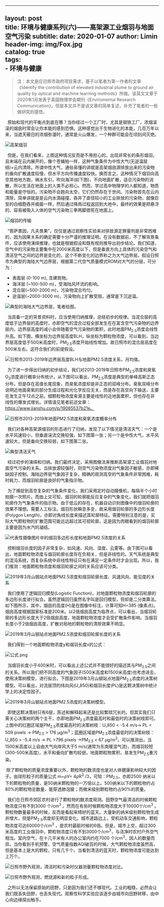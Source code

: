 
---
layout:     post                  
title:     环境与健康系列(六)——高架源工业烟羽与地面空气污染
subtitle: 
date:       2020-01-07
author:     Limin                    
header-img: img/Fox.jpg    
catalog: true                     
tags:                             
    - 环境与健康
---

> 注：本文是应日照市政府项目需求，基于以笔者为第一作者的文章《Identify the contribution of elevated industrial plume to ground air quality by optical and machine learning methods》所做。该英文文章于2020年1月发表于英国物理学会期刊《Enviromental Research Communication》，但是本文并不是该文章的简单复述，补充了笔者的一些做研究的感悟。

&nbsp; 原始和现代的平衡点到底在哪？当你经过一个工厂时，尤其是钢铁工厂，浓烟滚滚的烟囱时常会让你本能的感到恐惧。这种感觉出于生物进化的本能，几百万年以来，当遮天蔽日的浓烟弥漫时，通常是火山爆发，一个种群可能会在顷刻间灭绝。

![高架烟羽](https://upload-images.jianshu.io/upload_images/17085473-283662da86f78c53.png?imageMogr2/auto-orient/strip%7CimageView2/2/w/1240)

&nbsp; 但是，在我们看来，上图这种情况反而是不用担心的。出现非常长的条形烟羽，且末端在云内展开的，像个苍蝇拍一样，这种气象条件为中性大气(无逆温层结)+云内清除。所谓中性大气，通俗易懂的讲就是高架烟囱源排放出来的污染物的垂向扩散速度较慢，但水平方向传播速度较快。换而言之，这种情况下烟羽向高空其他地方跑，祸水东引，吹向海洋(如下图)，不向地面扩散，适合污染物的消散，所以生活在地面上的人类不必担心。然而，学过高中物理学的人都知道，物质和能量是守恒的。污染物不会跑向太空，它们仍然存在于世间。污染物首先在云内清除，简单讲就是是云内水滴碰撞、吞并了直径较小的工业排放的污染物，就像巨型的白细胞吞并细菌一样，然后通过降雨过程返回到大地中，最终的效果是把悬浮的、容易被吸入人体的空气污染物三拳两脚摁死在地面上。

![烟羽的传输](https://upload-images.jianshu.io/upload_images/17085473-b39dde72467501e7.png?imageMogr2/auto-orient/strip%7CimageView2/2/w/1240)

&nbsp;  “菩萨畏因，凡夫畏果”。仅仅是通过观察性实验来对排放源定罪量刑是非常困难的，因为因果关系的确定需要十分严谨的推理证明。在没有数据前，不了解背景条件，应该使用演绎推理，也就是根据假设和既有规则推导出初步结论。我们知道，空气中的污染物主要集中在2000米高度以下，但是垂直方向上具体的污染空气和清洁空气之间的边界是变化的，这个不断变化的边界称之为大气边界层。假设日照市为典型的海陆大气边界层，根据第二代空气质量模式ROM对大气的分层，可分为：

- 表面层 (0-100 m), 含建筑物。
- 海洋层 (~100-500 m)，受海陆风环流的影响。
- 混合层(~500-2000 m)，污染物混合均匀。
- 逆温层(~2000-3000 m)，污染物向上扩散受阻，通常是下沉逆温。

![典型的海陆大气边界层，笔者绘图。](https://upload-images.jianshu.io/upload_images/17085473-448ef21c7a31fd96.png?imageMogr2/auto-orient/strip%7CimageView2/2/w/1240)

&nbsp; 当具备一定的背景资料时，应当使用归纳推理，总结初步的规律。当混合层的高度低于边界层的高度时，亦即空气的混合过程全部发生在在富含空气污染物的边界层内，边界层高度的减小会伴随着空气污染物的累积，此时地面PM<sub>2.5</sub>浓度会线性升高。如下图，横坐标为边界层高度BLH，纵坐标为颗粒物浓度，可以看到，当边界层高度低于500米高度时，PM<sub>2.5</sub>浓度开始线性增加。故日照市的混合层高度在500米左右。这符合我们的前提假设。

![日照市2013-2019年边界层高度BLH与地面PM2.5浓度关系，月均值。](https://upload-images.jianshu.io/upload_images/17085473-815bc66d038ebeb6.png?imageMogr2/auto-orient/strip%7CimageView2/2/w/1240)

&nbsp; 为了进一步得出归纳的初步结论，我们对2013-2019年日照市PM<sub>2.5</sub>浓度和臭氧O<sub>3</sub>浓度进行概率分布统计。从下图可以看出，PM<sub>2.5</sub>浓度是典型的单峰高斯正态分布，但是存在高值长尾现象，而臭氧浓度却是非正态的双峰分布。臭氧双峰分布说明近地面臭氧的部分生成过程和光化学反应无关，而是存在高空向下输送，主要在发生正午12点之前。细颗粒物浓度来源主要是线性的近地面累积，但也存在非线性的爆发式增长。详情请见笔者前述文章：https://www.jianshu.com/p/19085537b21e。

![日照市2013-2019年地面PM2.5浓度和臭氧浓度概率分布](https://upload-images.jianshu.io/upload_images/17085473-fee6f3fbb6d79ec0.png?imageMogr2/auto-orient/strip%7CimageView2/2/w/1240)

&nbsp; 我们对各种高架源烟羽的形态进行了归纳，发现了以下情况是清洁天气：一个是水平风速较小，但垂直湍流交换较强，如下图第一张；另一个是中性大气，水平风速较大，但是垂向交换较弱，如下图第二张。

 ![典型清洁天气](https://upload-images.jianshu.io/upload_images/17085473-26b181c2a2987f20.png?imageMogr2/auto-orient/strip%7CimageView2/2/w/1240)

&nbsp; 经过初步的演绎和归纳。我们最终决定，采用图像法来推断高架源工业烟羽对地面空气污染的关系。当排放源较强时，则空气污染物浓度对气象因子敏感，亦即稀缺因子控制。海陆边界层气象因子复杂，精确的观测高空的气象条件非常困难，耗时耗力，而烟羽轮廓是良好的气象指示物。

&nbsp; 为了捕捉到高空复杂的气象条件变化，我们采用定时自动摄像机，每隔半个小时拍摄一次照片。而由上文可知，烟羽的轮廓能反应复杂的气象变化，我们就把烟羽轮廓作为气象条件的指示物。由于低云的存在，机器自动识别图像中的烟羽轮廓的效果不理想。需要人工标注。烟羽形状瞬息多变，故采用烟羽轮廓的多边形长度(Polygon Length)，亦即对角线长度来描述其轮廓特征。需要特别注意的是，实际大气颗粒物的扩散范围可能远远超过其可视轮廓，这是因为肉眼看到的烟羽轮廓主要是因为水汽的凝结。

![代表性摄像图片中的烟羽多边形长度和地面PM2.5浓度的关系](https://upload-images.jianshu.io/upload_images/17085473-8dc428d35854940e.png?imageMogr2/auto-orient/strip%7CimageView2/2/w/1240)

&nbsp; 控制烟羽长度的因子非常复杂，如风速、风向、湿度、云雾等。由下图可以看出，地面颗粒物浓度与烟羽轮廓长度存在负相关，但是非线性的。天气系统是典型的混沌系统，而复杂系统中非线性特征只有在满足一定条件时才会出现。所以，我们推测：地面颗粒物浓度和烟羽轮廓之间的关系应该可分类。

![2019年3月山钢站点地面PM2.5浓度和烟羽轮廓长度、风速风向、能见度的关系](https://upload-images.jianshu.io/upload_images/17085473-bb0e60c4ff81a388.png?imageMogr2/auto-orient/strip%7CimageView2/2/w/1240)

&nbsp; 我们使用了逻辑回归模型(Logistic Function)，对地面颗粒物浓度和烟羽轮廓的多边形长度进行拟合。虽然逻辑回归虽然名字叫是回归模型，但却是二分类算法。如下图所示，其中，烟囱的高度(H)是在图像中标注，计算可知H=385 (像素点)。烟囱高度根据国家标准是200米。以2倍烟囱高度为临界点，可以看出，当烟羽轮廓的多边形长度大于2倍烟囱高度，地面颗粒物浓度才会受扩散条件影响。当烟羽长度小于2倍烟囱高度，扩散对局地的颗粒物的清除效果不明显。

![2019年3月山钢站点地面PM2.5浓度和烟羽轮廓长度的关系](https://upload-images.jianshu.io/upload_images/17085473-ef7a54b09850e564.png?imageMogr2/auto-orient/strip%7CimageView2/2/w/1240)

&nbsp; 我们得到一个地面颗粒物浓度y和烟羽长度x的公式：

![公式.png](https://upload-images.jianshu.io/upload_images/17085473-7863c59f82634cb4.png?imageMogr2/auto-orient/strip%7CimageView2/2/w/1240)

&nbsp; 当烟羽长度小于400米时，可以看出上述公式并不能很好的描述其与PM<sub>2.5</sub>之间的关系。所以我们把不同高度的气象因子(500米高度和1500米高度)也考虑进去，使用决策树模型，进行拟合。下图是2019年3月山钢站点地面PM<sub>2.5</sub>浓度的决策树模型。可以看出，对流层顶的纬向风(U_850)和烟羽长度(PL)是这颗决策树中统计学上的决定性因子。

![2019年3月山钢站点地面PM2.5浓度的决策树模型。](https://upload-images.jianshu.io/upload_images/17085473-d198b2e18dae7228.png?imageMogr2/auto-orient/strip%7CimageView2/2/w/1240)

&nbsp; 即使这颗决策树只有6层，陈述和解释起来还是比较繁琐冗长的。但其实我们只需关心决策树的两个主干，亦即地面PM<sub>2.5</sub>浓度最高时和最低时的决策树枝即可。上图中的红圈区域是PM<sub>2.5</sub>浓度最高时的决策树枝：U_850 < -5.4 m/s→ PL < 509 pixels → PM<sub>2.5</sub> > 176 µg/m<sup>3</sup>；蓝圈区域是PM<sub>2.5</sub>浓度最低时的决策树枝：U_850 > -5.4 m/s → PL >796 pixels →PM<sub>2.5</sub> < 67 µg/m<sup>3</sup>。可以推测出，当1500米高度以上自由大气向岸风大于5 m/s(通常为东南暖湿气流)，而烟羽较短(300-500米高度)，水平和垂向扩散均较弱，地面颗粒物累积，易发生PM<sub>2.5</sub>重污染。

&nbsp;除了颗粒物的质量浓度重要以外，颗粒物的数浓度也是对人体健康影响较大的因子。由球形粒子的质量公式 m=ρV= 4ρR<sup>3</sup> /3，可知：PM<sub>2.5</sub>，亦即2500 纳米以下的颗粒物的质量，是50纳米颗粒物的一万倍以上。500纳米以下的颗粒物约占80%的颗粒物总数量，能穿透肺泡膜；而微米级别颗粒物约占90%的质量。

&nbsp;  我们在日照市郊区农村进行了颗粒物的数浓度观测。田野空气最清洁的时候颗粒物浓度只有不到3000 个/cm<sup>3</sup> 。然而在有些时候颗粒物浓度大于10000个/cm<sup>3</sup> 。颗粒物数量最多的时候，反而是看起来晴好的蓝天。大量新的纳米级别颗粒物生成并增大，但是PM<sub>2.5</sub>浓度却无明显变化。城市道路边上，受机动车交通影响，颗粒物浓度可达60000个/cm<sup>3</sup> ，是农村最脏时候的6倍。但是，城市上空，超过300米高度的工业烟羽中，颗粒物浓度只有不到3000个/cm<sup>3</sup>，与洁净时农村户外空气相当。室内空气，在十几平米有人的办公室内约在7000 个/cm<sup>3</sup>，因人的数量而异。当你看到手机预警，空气质量指数AQI破百的时候，大气颗粒物浓度虽然高，但是基本上是大的颗粒，只有几千个。当看到清洁的蓝天时，颗粒物浓度可能达到上万个。

![日照市野外观测，清洁时和污染时仪器测量颗粒物浓度对比。](https://upload-images.jianshu.io/upload_images/17085473-19796ee023297520.png?imageMogr2/auto-orient/strip%7CimageView2/2/w/1240)

![日照市野外观测，燃烧源和新的粒子形成。](https://upload-images.jianshu.io/upload_images/17085473-00020dce5f08e95a.png?imageMogr2/auto-orient/strip%7CimageView2/2/w/1240)

&nbsp; 之所以无法保留原始的田野，只是因为我们还不够现代。工业的粗糙，必然会让我们既丢失田野，也丢失现代。观察性科学实验应该逐步由城市向田野转移，由中心向边缘探出触手。
